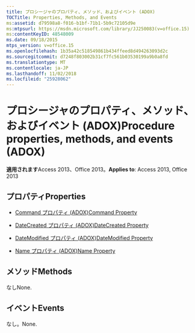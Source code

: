 ```yaml
---
title: プロシージャのプロパティ、メソッド、およびイベント (ADOX)
TOCTitle: Properties, Methods, and Events
ms:assetid: d79598a8-f016-b1bf-71b1-5b9c72105d9e
ms:mtpsurl: https://msdn.microsoft.com/library/JJ250083(v=office.15)
ms:contentKeyID: 48548009
ms.date: 09/18/2015
mtps_version: v=office.15
ms.openlocfilehash: 1b35a42c518549861b434ffeed8d494263093d2c
ms.sourcegitcommit: d7248f803002b31cf7fc561b03530199a9b0a8fd
ms.translationtype: MT
ms.contentlocale: ja-JP
ms.lasthandoff: 11/02/2018
ms.locfileid: "25928062"
---
```

# <a name="procedure-properties-methods-and-events-adox"></a><span data-ttu-id="2f96e-102">プロシージャのプロパティ、メソッド、およびイベント (ADOX)</span><span class="sxs-lookup"><span data-stu-id="2f96e-102">Procedure properties, methods, and events (ADOX)</span></span>


<span data-ttu-id="2f96e-103">**適用されます**Access 2013、Office 2013。</span><span class="sxs-lookup"><span data-stu-id="2f96e-103">**Applies to**: Access 2013, Office 2013</span></span>


## <a name="properties"></a><span data-ttu-id="2f96e-104">プロパティ</span><span class="sxs-lookup"><span data-stu-id="2f96e-104">Properties</span></span>

- [<span data-ttu-id="2f96e-105">Command プロパティ (ADOX)</span><span class="sxs-lookup"><span data-stu-id="2f96e-105">Command Property</span></span>](command-property-adox.md)

- [<span data-ttu-id="2f96e-106">DateCreated プロパティ (ADOX)</span><span class="sxs-lookup"><span data-stu-id="2f96e-106">DateCreated Property</span></span>](datecreated-property-adox.md)

- [<span data-ttu-id="2f96e-107">DateModified プロパティ (ADOX)</span><span class="sxs-lookup"><span data-stu-id="2f96e-107">DateModified Property</span></span>](datemodified-property-adox.md)

- [<span data-ttu-id="2f96e-108">Name プロパティ (ADOX)</span><span class="sxs-lookup"><span data-stu-id="2f96e-108">Name Property</span></span>](name-property-adox.md)

## <a name="methods"></a><span data-ttu-id="2f96e-109">メソッド</span><span class="sxs-lookup"><span data-stu-id="2f96e-109">Methods</span></span>

<span data-ttu-id="2f96e-110">なし</span><span class="sxs-lookup"><span data-stu-id="2f96e-110">None.</span></span>

## <a name="events"></a><span data-ttu-id="2f96e-111">イベント</span><span class="sxs-lookup"><span data-stu-id="2f96e-111">Events</span></span>

<span data-ttu-id="2f96e-112">なし。</span><span class="sxs-lookup"><span data-stu-id="2f96e-112">None.</span></span>

